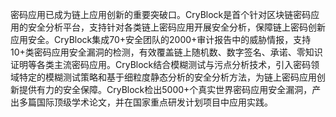 

密码应用已成为链上应用创新的重要突破口。CryBlock是首个针对区块链密码应用的安全分析平台，支持针对各类链上密码应用开展安全分析，保障链上密码创新应用安全。CryBlock集成70+安全团队的2000+审计报告中的威胁情报，支持10+类密码应用安全漏洞的检测，有效覆盖链上随机数、数字签名、承诺、零知识证明等各类主流密码应用。CryBlock结合模糊测试与污点分析技术，引入密码领域特定的模糊测试策略和基于细粒度静态分析的安全分析方法，为链上密码应用创新提供有力的安全保障。CryBlock检出5000+个真实世界密码应用安全漏洞，产出多篇国际顶级学术论文，并在国家重点研发计划项目中应用实践。

